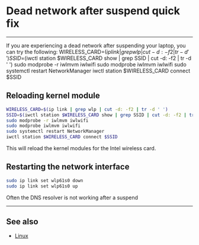 # Dead network after suspend quick fix

***

If you are experiencing a dead network after suspending your laptop, you can try the following:
WIRELESS_CARD=$(ip link | grep wlp | cut -d: -f2 | tr -d ' ')
SSID=$(iwctl station $WIRELESS_CARD show | grep SSID | cut -d: -f2 | tr -d ' ')
sudo modprobe -r iwlmvm iwlwifi 
sudo modprobe iwlmvm iwlwifi
sudo systemctl restart NetworkManager
iwctl station $WIRELESS_CARD connect $SSID
## Reloading kernel module

```bash
WIRELESS_CARD=$(ip link | grep wlp | cut -d: -f2 | tr -d ' ')
SSID=$(iwctl station $WIRELESS_CARD show | grep SSID | cut -d: -f2 | tr -d ' ')
sudo modprobe -r iwlmvm iwlwifi 
sudo modprobe iwlmvm iwlwifi
sudo systemctl restart NetworkManager
iwctl station $WIRELESS_CARD connect $SSID
```

This will reload the kernel modules for the Intel wireless card.

## Restarting the network interface

```bash
sudo ip link set wlp61s0 down
sudo ip link set wlp61s0 up
```

Often the DNS resolver is not working after a suspend

***
## See also 
- [Linux](Linux.md)